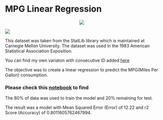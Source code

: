 # MPG Linear Regression

<p align ="center">
  <img src="[http://some_place.com/image.png](https://p.turbosquid.com/ts-thumb/yR/pQDbv6/iw/img_00007/png/1623077116/600x600/fit_q87/56b41513168c38cb2278e595ac12df58ce7e3877/img_00007.jpg)" />
</p>

![](https://p.turbosquid.com/ts-thumb/yR/pQDbv6/iw/img_00007/png/1623077116/600x600/fit_q87/56b41513168c38cb2278e595ac12df58ce7e3877/img_00007.jpg)

This dataset was taken from the StatLib library which is maintained at Carnegie Mellon University. The dataset was used in the 1983 American Statistical Association Exposition.

You can find my own variaton with consecutive ID added [here](https://gist.github.com/YufniCastro/dff968b38a5102606657de8760f67856)

The objective was to create a linear regression to predict the MPG(Miles Per Gallon) consumption.

### Please check this [notebook](/mpg_linear_regression.ipynb) to find 

The 80% of data was used to train the model and 20% remaining for test.

The result was a model with Mean Squared Error (Error) of 12.22 and r2 Score (Accuracy) of 0.8011605762467994.
